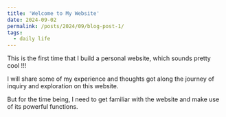 ```yaml
---
title: 'Welcome to My Website'
date: 2024-09-02
permalink: /posts/2024/09/blog-post-1/
tags:
  - daily life
---
```


This is the first time that I build a personal website, which sounds pretty cool !!!

I will share some of my experience and thoughts got along the journey of inquiry and exploration on this website.

But for the time being, I need to get familiar with the website and make use of its powerful functions.